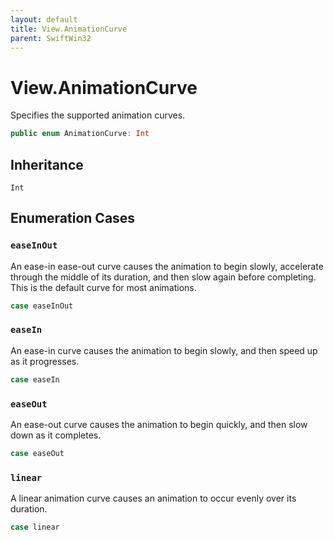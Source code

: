 ```yaml
---
layout: default
title: View.AnimationCurve
parent: SwiftWin32
---
```

# View.AnimationCurve

Specifies the supported animation curves.

``` swift
public enum AnimationCurve: Int 
```

## Inheritance

`Int`

## Enumeration Cases

### `easeInOut`

An ease-in ease-out curve causes the animation to begin slowly,
accelerate through the middle of its duration, and then slow again
before completing. This is the default curve for most animations.

``` swift
case easeInOut
```

### `easeIn`

An ease-in curve causes the animation to begin slowly, and then speed up
as it progresses.

``` swift
case easeIn
```

### `easeOut`

An ease-out curve causes the animation to begin quickly, and then slow
down as it completes.

``` swift
case easeOut
```

### `linear`

A linear animation curve causes an animation to occur evenly over its
duration.

``` swift
case linear
```
